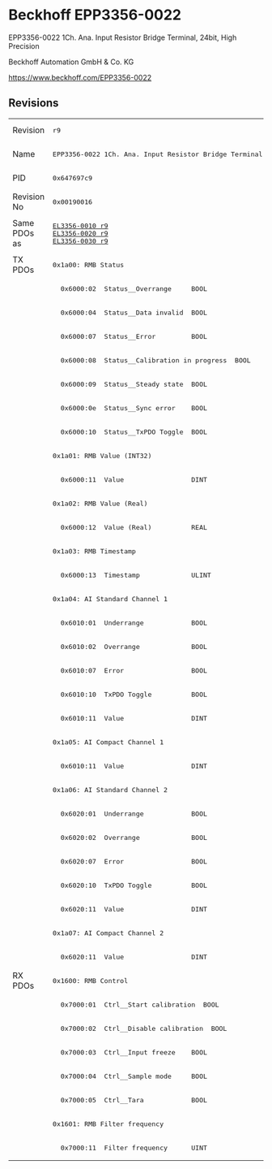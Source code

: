 # Beckhoff EPP3356-0022

EPP3356-0022 1Ch. Ana. Input Resistor Bridge Terminal, 24bit, High Precision

Beckhoff Automation GmbH & Co. KG

https://www.beckhoff.com/EPP3356-0022

## Revisions
<table>
<tr >
<td>Revision</td>
<td><pre>r9</pre></td>
</tr>
<tr >
<td>Name</td>
<td><pre>EPP3356-0022 1Ch. Ana. Input Resistor Bridge Terminal, 24bit, High Precision</pre></td>
</tr>
<tr >
<td>PID</td>
<td><pre>0x647697c9</pre></td>
</tr>
<tr >
<td>Revision No</td>
<td><pre>0x00190016</pre></td>
</tr>
<tr >
<td>Same PDOs as</td>
<td><pre><a href="EL3356-0010">EL3356-0010 r9</a><br/><a href="EL3356-0020">EL3356-0020 r9</a><br/><a href="EL3356-0030">EL3356-0030 r9</a></pre></td>
</tr>
<tr class="txpdo pdosection">
<td rowspan=30 valign=top>TX PDOs</td>
<td><pre>0x1a00: RMB Status</pre></td>
<td></td>
</tr>
<tr class="txpdo">
<td><pre>  0x6000:02  Status__Overrange     BOOL</pre></td>
</tr>
<tr class="txpdo">
<td><pre>  0x6000:04  Status__Data invalid  BOOL</pre></td>
</tr>
<tr class="txpdo">
<td><pre>  0x6000:07  Status__Error         BOOL</pre></td>
</tr>
<tr class="txpdo">
<td><pre>  0x6000:08  Status__Calibration in progress  BOOL</pre></td>
</tr>
<tr class="txpdo">
<td><pre>  0x6000:09  Status__Steady state  BOOL</pre></td>
</tr>
<tr class="txpdo">
<td><pre>  0x6000:0e  Status__Sync error    BOOL</pre></td>
</tr>
<tr class="txpdo">
<td><pre>  0x6000:10  Status__TxPDO Toggle  BOOL</pre></td>
</tr>
<tr class="txpdo pdosection">
<td><pre>0x1a01: RMB Value (INT32)</pre></td>
</tr>
<tr class="txpdo">
<td><pre>  0x6000:11  Value                 DINT</pre></td>
</tr>
<tr class="txpdo pdosection">
<td><pre>0x1a02: RMB Value (Real)</pre></td>
</tr>
<tr class="txpdo">
<td><pre>  0x6000:12  Value (Real)          REAL</pre></td>
</tr>
<tr class="txpdo pdosection">
<td><pre>0x1a03: RMB Timestamp</pre></td>
</tr>
<tr class="txpdo">
<td><pre>  0x6000:13  Timestamp             ULINT</pre></td>
</tr>
<tr class="txpdo pdosection">
<td><pre>0x1a04: AI Standard Channel 1</pre></td>
</tr>
<tr class="txpdo">
<td><pre>  0x6010:01  Underrange            BOOL</pre></td>
</tr>
<tr class="txpdo">
<td><pre>  0x6010:02  Overrange             BOOL</pre></td>
</tr>
<tr class="txpdo">
<td><pre>  0x6010:07  Error                 BOOL</pre></td>
</tr>
<tr class="txpdo">
<td><pre>  0x6010:10  TxPDO Toggle          BOOL</pre></td>
</tr>
<tr class="txpdo">
<td><pre>  0x6010:11  Value                 DINT</pre></td>
</tr>
<tr class="txpdo pdosection">
<td><pre>0x1a05: AI Compact Channel 1</pre></td>
</tr>
<tr class="txpdo">
<td><pre>  0x6010:11  Value                 DINT</pre></td>
</tr>
<tr class="txpdo pdosection">
<td><pre>0x1a06: AI Standard Channel 2</pre></td>
</tr>
<tr class="txpdo">
<td><pre>  0x6020:01  Underrange            BOOL</pre></td>
</tr>
<tr class="txpdo">
<td><pre>  0x6020:02  Overrange             BOOL</pre></td>
</tr>
<tr class="txpdo">
<td><pre>  0x6020:07  Error                 BOOL</pre></td>
</tr>
<tr class="txpdo">
<td><pre>  0x6020:10  TxPDO Toggle          BOOL</pre></td>
</tr>
<tr class="txpdo">
<td><pre>  0x6020:11  Value                 DINT</pre></td>
</tr>
<tr class="txpdo pdosection">
<td><pre>0x1a07: AI Compact Channel 2</pre></td>
</tr>
<tr class="txpdo">
<td><pre>  0x6020:11  Value                 DINT</pre></td>
</tr>
<tr class="rxpdo pdosection">
<td rowspan=8 valign=top>RX PDOs</td>
<td><pre>0x1600: RMB Control</pre></td>
<td></td>
</tr>
<tr class="rxpdo">
<td><pre>  0x7000:01  Ctrl__Start calibration  BOOL</pre></td>
</tr>
<tr class="rxpdo">
<td><pre>  0x7000:02  Ctrl__Disable calibration  BOOL</pre></td>
</tr>
<tr class="rxpdo">
<td><pre>  0x7000:03  Ctrl__Input freeze    BOOL</pre></td>
</tr>
<tr class="rxpdo">
<td><pre>  0x7000:04  Ctrl__Sample mode     BOOL</pre></td>
</tr>
<tr class="rxpdo">
<td><pre>  0x7000:05  Ctrl__Tara            BOOL</pre></td>
</tr>
<tr class="rxpdo pdosection">
<td><pre>0x1601: RMB Filter frequency</pre></td>
</tr>
<tr class="rxpdo">
<td><pre>  0x7000:11  Filter frequency      UINT</pre></td>
</tr>
</table>
